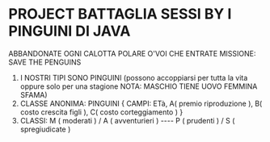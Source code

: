 # PROJECT BATTAGLIA SESSI BY I PINGUINI DI JAVA
ABBANDONATE OGNI CALOTTA POLARE O'VOI CHE ENTRATE
MISSIONE: SAVE THE PENGUINS 

1) I NOSTRI TIPI SONO PINGUINI (possono accoppiarsi per tutta la vita oppure solo per una stagione NOTA: MASCHIO TIENE UOVO FEMMINA SFAMA)
2) CLASSE ANONIMA: PINGUINI { 
CAMPI: ETà, A( premio riproduzione ), B( costo crescita figli ), C( costo corteggiamento ) }
3) CLASSI: M ( moderati ) / A ( avventurieri ) ---- P ( prudenti ) / S ( spregiudicate )
